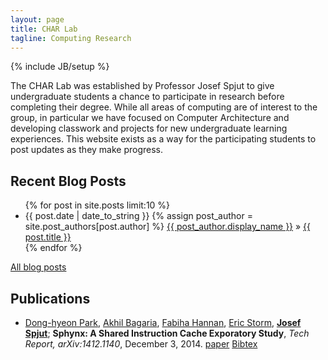 ```yaml
---
layout: page
title: CHAR Lab
tagline: Computing Research
---
```

{% include JB/setup %}

The CHAR Lab was established by Professor Josef Spjut to give
undergraduate students a chance to participate in research before
completing their degree.
While all areas of computing are of interest to the group, in
particular we have focused on Computer Architecture and developing
classwork and projects for new undergraduate learning experiences.
This website exists as a way for the participating students to post
updates as they make progress.

## Recent Blog Posts

<ul class="posts">
  {% for post in site.posts limit:10 %}
    <li><span>{{ post.date | date_to_string }}</span> 
      <span>
	{% assign post_author = site.post_authors[post.author] %}
	<a href="{{ site.url }}/people.html#{{ post.author }}">
	  {{ post_author.display_name }}</a>
      </span>&raquo;
    <a href="{{ BASE_PATH }}{{ post.url }}">{{ post.title }}</a></li>
  {% endfor %}
  </ul>

<p><a href="/blog/">All blog posts</a></p>

<h2>Publications</h2>

<ul>
<li><a href="None">Dong-hyeon Park</a>, <a href="None">Akhil Bagaria</a>, <a href="None">Fabiha Hannan</a>, <a href="None">Eric Storm</a>, <strong><a href="http://josef.spjut.me">Josef Spjut</a></strong>;
<strong>Sphynx: A Shared Instruction Cache Exporatory Study</strong>,
<em>Tech Report, arXiv:1412.1140</em>,
December 3, 2014.
<a href="http://arxiv.org/abs/1412.1140">paper</a> <a class="ec" href="javascript:" onclick="e=document.getElementById('bibtr2').style;e.display=(e.display=='block'?'none':'block')">Bibtex</a><span id="bibtr2" class="b" style="display: none;"><pre>@inproceedings{parkbagaria14,
 author = { Dong-hyeon Park and Akhil Bagaria and Fabiha Hannan and Eric Storm and Josef Spjut },
 title = { {Sphynx: A Shared Instruction Cache Exporatory Study} },
 year = {2014},
 booktitle = {Tech Report, arXiv:1412.1140}
}
</pre></span></li>
</ul>
